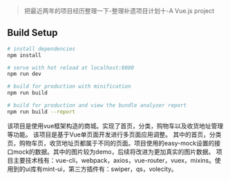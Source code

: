 

>  把最近两年的项目经历整理一下-整理补遗项目计划十-A Vue.js project

## Build Setup

``` bash
# install dependencies
npm install

# serve with hot reload at localhost:8080
npm run dev

# build for production with minification
npm run build

# build for production and view the bundle analyzer report
npm run build --report
```

 该项目是使用vue框架构造的商城。实现了首页，分类，购物车以及收货地址管理等功能。
 该项目是基于Vue单页面开发进行多页面应用调整。
 其中的首页，分类页，购物车页，收货地址页都属于不同的页面。项目使用的easy-mock设置的接口mock的数据。其中的图片较为demo，后续将改进为更加真实的图片数据。
 项目主要技术栈有：vue-cli，webpack，axios，vue-router，vuex，mixins。使用到的ui库有mint-ui，第三方插件有：swiper，qs，volecity。
